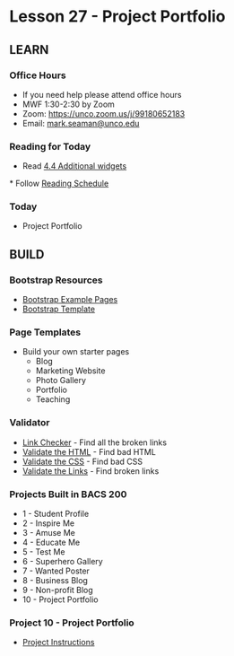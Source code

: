 # Lesson 27 - Project Portfolio

## LEARN

### Office Hours
* If you need help please attend office hours
* MWF  1:30-2:30 by Zoom
* Zoom:  https://unco.zoom.us/j/99180652183
* Email: mark.seaman@unco.edu      


### Reading for Today  
* Read <a target="_blank" 
href="https://learn.zybooks.com/zybook/UNCOBACS200SeamanFall2021/chapter/4/section/4">
4.4 Additional widgets
</a>
* Follow <a target="_blank" href="/course/bacs200/docs/ZybooksReading">Reading Schedule</a>


### Today
* Project Portfolio



## BUILD

### Bootstrap Resources
* [Bootstrap Example Pages](https://getbootstrap.com/docs/5.1/examples/)
* [Bootstrap Template](https://www.w3schools.com/bootstrap5/bootstrap_templates.php)


### Page Templates
* Build your own starter pages
    * Blog
    * Marketing Website
    * Photo Gallery
    * Portfolio
    * Teaching


### Validator
* [Link Checker](https://validator.w3.org/checklink) - Find all the broken links
* [Validate the HTML](https://validator.w3.org/) - Find bad HTML
* [Validate the CSS](http://jigsaw.w3.org/css-validator/) - Find bad CSS
* [Validate the Links](https://validator.w3.org/checklink) - Find broken links


### Projects Built in BACS 200
* 1 - Student Profile
* 2 - Inspire Me
* 3 - Amuse Me
* 4 - Educate Me
* 5 - Test Me
* 6 - Superhero Gallery
* 7 - Wanted Poster
* 8 - Business Blog
* 9 - Non-profit Blog
* 10 - Project Portfolio


### Project 10 - Project Portfolio 
* [Project Instructions](/course/bacs200/project/10)

